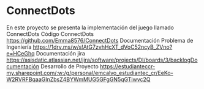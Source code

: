 # ConnectDots
En este proyecto se presenta la implementación del juego llamado ConnectDots
Código ConnectDots
https://github.com/Emma8576/ConnectDots
Documentación Problema de Ingeniería 
https://1drv.ms/w/s!AtG7zvhHcXT_dVoC52ncyB_ZVno?e=HCeGhq
Documentación jira
https://asisdatic.atlassian.net/jira/software/projects/DI/boards/3/backlogDocumentación
 Desarrollo de Proyecto
https://estudianteccr-my.sharepoint.com/:w:/g/personal/emcalvo_estudiantec_cr/EeKo-W2RVRFBqaaGInZbsZ4BYWmMUG5GFgGN5qGTiwvc2Q
